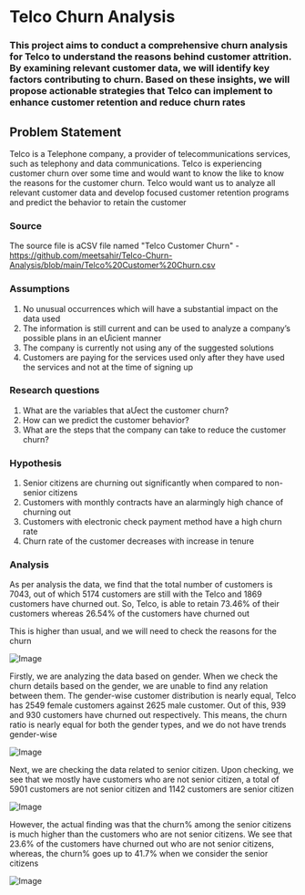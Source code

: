 
# Telco Churn Analysis

### This project aims to conduct a comprehensive churn analysis for Telco to understand the reasons behind customer attrition. By examining relevant customer data, we will identify key factors contributing to churn. Based on these insights, we will propose actionable strategies that Telco can implement to enhance customer retention and reduce churn rates

## Problem Statement

Telco is a Telephone company, a provider of telecommunications services, such as telephony and data 
communications. Telco is experiencing customer churn over some time and would want to know the like to know 
the reasons for the customer churn. 
Telco would want us to analyze all relevant customer data and develop focused customer retention programs and 
predict the behavior to retain the customer

### Source

The source file is aCSV file named "Telco Customer Churn" - https://github.com/meetsahir/Telco-Churn-Analysis/blob/main/Telco%20Customer%20Churn.csv

### Assumptions

1. No unusual occurrences which will have a substantial impact on the data used 
2. The information is still current and can be used to analyze a company’s possible plans in an eƯicient manner
3. The company is currently not using any of the suggested solutions 
4. Customers are paying for the services used only after they have used the services and not at the time of signing 
up 

### Research questions

1. What are the variables that aƯect the customer churn?
2. How can we predict the customer behavior?
3. What are the steps that the company can take to reduce the customer churn?

### Hypothesis

1. Senior citizens are churning out significantly when compared to non-senior citizens 
2. Customers with monthly contracts have an alarmingly high chance of churning out
3. Customers with electronic check payment method have a high churn rate
4. Churn rate of the customer decreases with increase in tenure 

### Analysis

As per analysis the data, we find that the total number of customers is 7043, out of which 5174 customers are still 
with the Telco and 1869 customers have churned out. So, Telco, is able to retain 73.46% of their customers 
whereas 26.54% of the customers have churned out

This is higher than usual, and we will need to check the reasons for the churn

![Image](https://github.com/user-attachments/assets/a7874954-8d63-4461-ac2a-1ac25899acb5)

Firstly, we are analyzing the data based on gender. When we check the churn details based on the gender, we are 
unable to find any relation between them. The gender-wise customer distribution is nearly equal, Telco has 2549 
female customers against 2625 male customer. Out of this, 939 and 930 customers have churned out respectively. 
This means, the churn ratio is nearly equal for both the gender types, and we do not have trends gender-wise


![Image](https://github.com/user-attachments/assets/c7be255a-9a80-4d4a-93ea-3fd013e6fbb2)


Next, we are checking the data related to senior citizen. Upon checking, we see that we mostly have customers 
who are not senior citizen, a total of 5901 customers are not senior citizen and 1142 customers are senior citizen

![Image](https://github.com/user-attachments/assets/4e51351c-f3fe-4f64-a5ed-e1a982b58e01)

However, the actual finding was that the churn% among the senior citizens is much higher than the customers who 
are not senior citizens. We see that 23.6% of the customers have churned out who are not senior citizens, whereas, 
the churn% goes up to 41.7% when we consider the senior citizens 

![Image](https://github.com/user-attachments/assets/a1f7dc76-1143-4405-816f-386a96435dd4)
